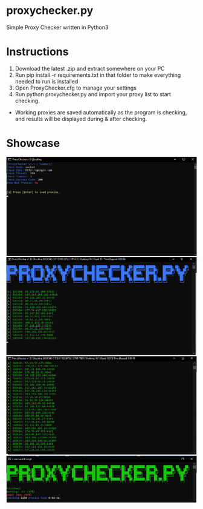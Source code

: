 # proxychecker.py
Simple Proxy Checker written in Python3

# Instructions
1. Download the latest .zip and extract somewhere on your PC
2. Run pip install -r requirements.txt in that folder to make everything needed to run is installed
3. Open ProxyChecker.cfg to manage your settings
4. Run python proxychecker.py and import your proxy list to start checking.
* Working proxies are saved automatically as the program is checking, and results will be displayed during & after checking.

# Showcase
![MainMenu](https://raw.githubusercontent.com/GhostTypes/proxychecker.py/main/images/mainmenu.PNG)
![CPM](https://raw.githubusercontent.com/GhostTypes/proxychecker.py/main/images/cpm1.PNG)
![CPM2](https://raw.githubusercontent.com/GhostTypes/proxychecker.py/main/images/cpm2.PNG)
![Results](https://raw.githubusercontent.com/GhostTypes/proxychecker.py/main/images/finished.PNG)
